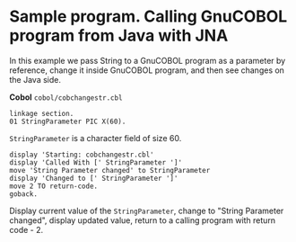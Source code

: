 Sample program. Calling GnuCOBOL program from Java with JNA
==============================

In this example we pass String to a GnuCOBOL program as a parameter by reference, change it inside GnuCOBOL program, and then see changes on the Java side. 

**Cobol**
`cobol/cobchangestr.cbl`
```
linkage section.
01 StringParameter PIC X(60).
```
`StringParameter` is a character field of size 60.

```
display 'Starting: cobchangestr.cbl'
display 'Called With [' StringParameter ']'
move 'String Parameter changed' to StringParameter 
display 'Changed to [' StringParameter ']'
move 2 TO return-code.
goback.
```

Display current value of the `StringParameter`, change to "String Parameter changed", display updated value, return to a calling program with
return code - 2.
